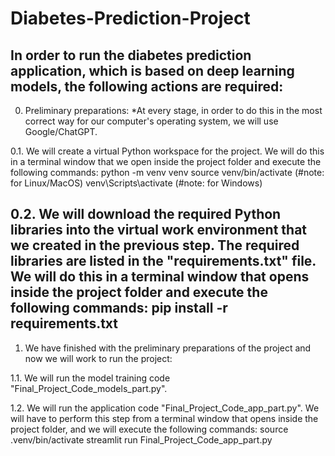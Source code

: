 # Diabetes-Prediction-Project

In order to run the diabetes prediction application, which is based on deep learning models, the following actions are required:
--------------------

0. Preliminary preparations:
*At every stage, in order to do this in the most correct way for our computer's operating system, we will use Google/ChatGPT.

0.1. We will create a virtual Python workspace for the project.
We will do this in a terminal window that we open inside the project folder and execute the following commands:
python -m venv venv
source venv/bin/activate (#note: for Linux/MacOS)
venv\Scripts\activate (#note: for Windows)

0.2. We will download the required Python libraries into the virtual work environment that we created in the previous step. The required libraries are listed in the "requirements.txt" file.
We will do this in a terminal window that opens inside the project folder and execute the following commands:
pip install -r requirements.txt
--------------------

1. We have finished with the preliminary preparations of the project and now we will work to run the project:

1.1. We will run the model training code "Final_Project_Code_models_part.py".

1.2. We will run the application code "Final_Project_Code_app_part.py".
We will have to perform this step from a terminal window that opens inside the project folder, and we will execute the following commands:
source .venv/bin/activate
streamlit run Final_Project_Code_app_part.py
